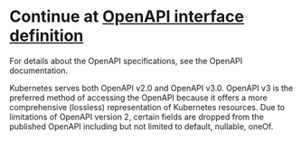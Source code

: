 # Continue at **[OpenAPI interface definition](./pod_life_cycle.md#openapi-interface-definition)**

For details about the OpenAPI specifications, see the OpenAPI documentation.

Kubernetes serves both OpenAPI v2.0 and OpenAPI v3.0. OpenAPI v3 is the preferred method of accessing the OpenAPI because it offers a more comprehensive (lossless) representation of Kubernetes resources. Due to limitations of OpenAPI version 2, certain fields are dropped from the published OpenAPI including but not limited to default, nullable, oneOf.
